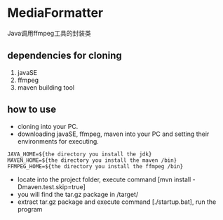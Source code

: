 # MediaFormatter
Java调用ffmpeg工具的封装类

## dependencies for cloning
1. javaSE 
2. ffmpeg
3. maven building tool

## how to use
- cloning into your PC.
- downloading javaSE, ffmpeg, maven into your PC and setting their environments for executing.
```
JAVA_HOME=${the directory you install the jdk}
MAVEN_HOME=${the directory you install the maven /bin}
FFMPEG_HOME=${the directory you install the ffmpeg /bin}
```
- locate into the project folder, execute command [mvn install -Dmaven.test.skip=true]
- you will find the tar.gz package in /target/ 
- extract tar.gz package and execute command [./startup.bat], run the program